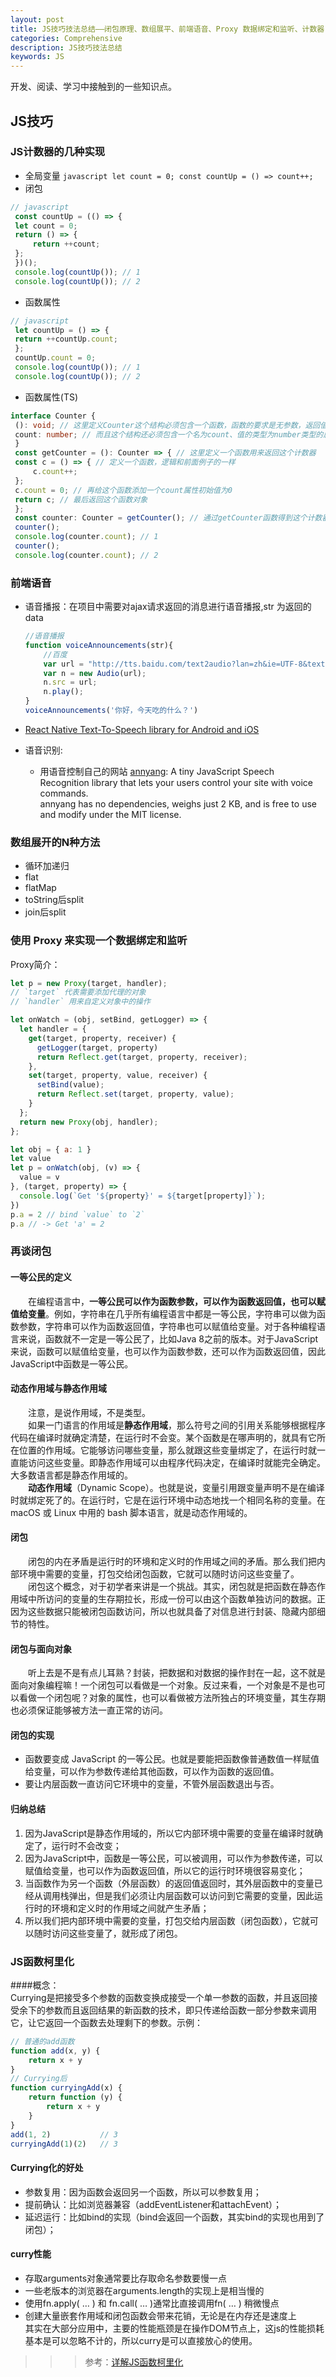 ```yaml
---
layout: post
title: JS技巧技法总结——闭包原理、数组展平、前端语音、Proxy 数据绑定和监听、计数器
categories: Comprehensive
description: JS技巧技法总结
keywords: JS
---
```


开发、阅读、学习中接触到的一些知识点。

## JS技巧
### JS计数器的几种实现
   - 全局变量
    ```javascript
    let count = 0;
    const countUp = () => count++;
    ```
   - 闭包
   ```javascript
   // javascript
    const countUp = (() => {
    let count = 0;
    return () => {
        return ++count;
    };
    })();
    console.log(countUp()); // 1
    console.log(countUp()); // 2
   ```
   - 函数属性
   ```javascript
   // javascript
    let countUp = () => {
    return ++countUp.count;
    };
    countUp.count = 0;
    console.log(countUp()); // 1
    console.log(countUp()); // 2
   ```
   - 函数属性(TS)
   ```ts
   interface Counter {
    (): void; // 这里定义Counter这个结构必须包含一个函数，函数的要求是无参数，返回值为void，即无返回值
    count: number; // 而且这个结构还必须包含一个名为count、值的类型为number类型的属性
    }
    const getCounter = (): Counter => { // 这里定义一个函数用来返回这个计数器
    const c = () => { // 定义一个函数，逻辑和前面例子的一样
        c.count++;
    };
    c.count = 0; // 再给这个函数添加一个count属性初始值为0
    return c; // 最后返回这个函数对象
    };
    const counter: Counter = getCounter(); // 通过getCounter函数得到这个计数器
    counter();
    console.log(counter.count); // 1
    counter();
    console.log(counter.count); // 2
   ```

### 前端语音
- 语音播报：在项目中需要对ajax请求返回的消息进行语音播报,str 为返回的data
    ```javascript
    //语音播报
    function voiceAnnouncements(str){
        //百度
        var url = "http://tts.baidu.com/text2audio?lan=zh&ie=UTF-8&text=" + encodeURI(str);        // baidu
        var n = new Audio(url);
        n.src = url;
        n.play();
    }
    voiceAnnouncements('你好，今天吃的什么？')
    ```

- [React Native Text-To-Speech library for Android and iOS](https://github.com/ak1394/react-native-tts)

- 语音识别:
    - 用语音控制自己的网站 [annyang](https://github.com/TalAter/annyang):
    A tiny JavaScript Speech Recognition library that lets your users control your site with voice commands.   
annyang has no dependencies, weighs just 2 KB, and is free to use and modify under the MIT license.

### 数组展开的N种方法
   - 循环加递归
   - flat
   - flatMap
   - toString后split
   - join后split

### 使用 Proxy 来实现一个数据绑定和监听

Proxy简介：
```js
let p = new Proxy(target, handler);
// `target` 代表需要添加代理的对象
// `handler` 用来自定义对象中的操作
```
```js
let onWatch = (obj, setBind, getLogger) => {
  let handler = {
    get(target, property, receiver) {
      getLogger(target, property)
      return Reflect.get(target, property, receiver);
    },
    set(target, property, value, receiver) {
      setBind(value);
      return Reflect.set(target, property, value);
    }
  };
  return new Proxy(obj, handler);
};

let obj = { a: 1 }
let value
let p = onWatch(obj, (v) => {
  value = v
}, (target, property) => {
  console.log(`Get '${property}' = ${target[property]}`);
})
p.a = 2 // bind `value` to `2`
p.a // -> Get 'a' = 2
```

### 再谈闭包
#### 一等公民的定义
&emsp;&emsp;在编程语言中，**一等公民可以作为函数参数，可以作为函数返回值，也可以赋值给变量**。例如，字符串在几乎所有编程语言中都是一等公民，字符串可以做为函数参数，字符串可以作为函数返回值，字符串也可以赋值给变量。对于各种编程语言来说，函数就不一定是一等公民了，比如Java 8之前的版本。对于JavaScript来说，函数可以赋值给变量，也可以作为函数参数，还可以作为函数返回值，因此JavaScript中函数是一等公民。

#### 动态作用域与静态作用域
&emsp;&emsp;注意，是说作用域，不是类型。   
&emsp;&emsp;如果一门语言的作用域是**静态作用域**，那么符号之间的引用关系能够根据程序代码在编译时就确定清楚，在运行时不会变。某个函数是在哪声明的，就具有它所在位置的作用域。它能够访问哪些变量，那么就跟这些变量绑定了，在运行时就一直能访问这些变量。即静态作用域可以由程序代码决定，在编译时就能完全确定。大多数语言都是静态作用域的。   
&emsp;&emsp;**动态作用域**（Dynamic Scope）。也就是说，变量引用跟变量声明不是在编译时就绑定死了的。在运行时，它是在运行环境中动态地找一个相同名称的变量。在 macOS 或 Linux 中用的 bash 脚本语言，就是动态作用域的。
#### 闭包
&emsp;&emsp;闭包的内在矛盾是运行时的环境和定义时的作用域之间的矛盾。那么我们把内部环境中需要的变量，打包交给闭包函数，它就可以随时访问这些变量了。   
&emsp;&emsp;闭包这个概念，对于初学者来讲是一个挑战。其实，闭包就是把函数在静态作用域中所访问的变量的生存期拉长，形成一份可以由这个函数单独访问的数据。正因为这些数据只能被闭包函数访问，所以也就具备了对信息进行封装、隐藏内部细节的特性。
#### 闭包与面向对象
&emsp;&emsp;听上去是不是有点儿耳熟？封装，把数据和对数据的操作封在一起，这不就是面向对象编程嘛！一个闭包可以看做是一个对象。反过来看，一个对象是不是也可以看做一个闭包呢？对象的属性，也可以看做被方法所独占的环境变量，其生存期也必须保证能够被方法一直正常的访问。
#### 闭包的实现
- 函数要变成 JavaScript 的一等公民。也就是要能把函数像普通数值一样赋值给变量，可以作为参数传递给其他函数，可以作为函数的返回值。
- 要让内层函数一直访问它环境中的变量，不管外层函数退出与否。

#### 归纳总结
1. 因为JavaScript是静态作用域的，所以它内部环境中需要的变量在编译时就确定了，运行时不会改变；
2. 因为JavaScript中，函数是一等公民，可以被调用，可以作为参数传递，可以赋值给变量，也可以作为函数返回值，所以它的运行时环境很容易变化；
3. 当函数作为另一个函数（外层函数）的返回值返回时，其外层函数中的变量已经从调用栈弹出，但是我们必须让内层函数可以访问到它需要的变量，因此运行时的环境和定义时的作用域之间就产生矛盾；
4. 所以我们把内部环境中需要的变量，打包交给内层函数（闭包函数），它就可以随时访问这些变量了，就形成了闭包。 

### JS函数柯里化
####概念：   
Currying是把接受多个参数的函数变换成接受一个单一参数的函数，并且返回接受余下的参数而且返回结果的新函数的技术，即只传递给函数一部分参数来调用它，让它返回一个函数去处理剩下的参数。示例：
```js
// 普通的add函数
function add(x, y) {
    return x + y
}
// Currying后
function curryingAdd(x) {
    return function (y) {
        return x + y
    }
}
add(1, 2)           // 3
curryingAdd(1)(2)   // 3
```

#### Currying化的好处
- 参数复用：因为函数会返回另一个函数，所以可以参数复用；
- 提前确认：比如浏览器兼容（addEventListener和attachEvent）；
- 延迟运行：比如bind的实现（bind会返回一个函数，其实bind的实现也用到了闭包）；
#### curry性能
- 存取arguments对象通常要比存取命名参数要慢一点
- 一些老版本的浏览器在arguments.length的实现上是相当慢的
- 使用fn.apply( … ) 和 fn.call( … )通常比直接调用fn( … ) 稍微慢点
- 创建大量嵌套作用域和闭包函数会带来花销，无论是在内存还是速度上   
其实在大部分应用中，主要的性能瓶颈是在操作DOM节点上，这js的性能损耗基本是可以忽略不计的，所以curry是可以直接放心的使用。
>>>参考：[详解JS函数柯里化](https://www.jianshu.com/p/2975c25e4d71)
